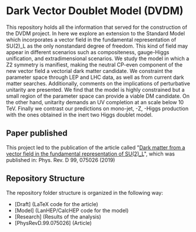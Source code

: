# Dark Vector Doublet Model (DVDM)

This repository holds all the information that served for the construction of the DVDM project. In here we explore an extension to the Standard Model which incorporates a vector field in the fundamental representation of SU(2)_L as the only nonstandard degree of freedom. This kind of field may appear in different scenarios such as compositeness, gauge-Higgs unification, and extradimensional scenarios. We study the model in which a Z2 symmetry is manifiest, making the neutral CP-even component of the new vector field a vectorial dark matter candidate. We constraint the parameter space through LEP and LHC data, as well as from current dark matter searches. Additionally, comments on the implications of perturbative unitarity are presented. We find that the model is highly constrained but a small region of the parameter space can provide a viable DM candidate. On the other hand, unitarity demands an UV completion at an scale below 10 TeV. Finally we contrast our predictions on mono-jet, -Z, -Higgs production with the ones obtained in the inert two Higgs doublet model.

## Paper published ##

This project led to the publication of the article called "[Dark matter from a vector field in the fundamental representation of SU(2)_L](https://journals.aps.org/prd/abstract/10.1103/PhysRevD.99.075026)", which was published in: Phys. Rev. D 99, 075026 (2019)

## Repository Structure ##

The repository folder structure is organized in the following way:
  * [Draft] (LaTeX code for the article)  
  * [Model] (LanHEP/CalcHEP code for the model)
  * [Research] (Results of the analysis)
  * [PhysRevD.99.075026] (Article)
